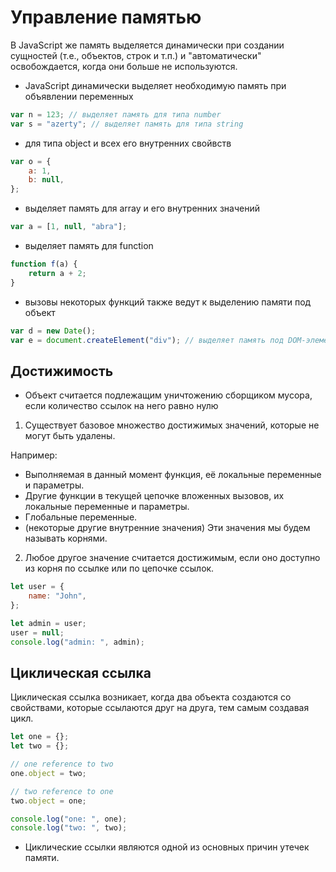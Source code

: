 # Управление памятью

В JavaScript же память выделяется динамически при создании сущностей (т.е., объектов, строк и т.п.) и "автоматически" освобождается, когда они больше не используются.

-   JavaScript динамически выделяет необходимую память при объявлении переменных

```js
var n = 123; // выделяет память для типа number
var s = "azerty"; // выделяет память для типа string
```

-   для типа object и всех его внутренних свойвств

```js
var o = {
    a: 1,
    b: null,
};
```

-   выделяет память для array и его внутренних значений

```js
var a = [1, null, "abra"];
```

-   выделяет память для function

```js
function f(a) {
    return a + 2;
}
```

-   вызовы некоторых функций также ведут к выделению памяти под объект

```js
var d = new Date();
var e = document.createElement("div"); // выделяет память под DOM-элемент
```

## Достижимость

-   Объект считается подлежащим уничтожению сборщиком мусора, если количество ссылок на него равно нулю

1. Существует базовое множество достижимых значений, которые не могут быть удалены.

Например:

-   Выполняемая в данный момент функция, её локальные переменные и параметры.
-   Другие функции в текущей цепочке вложенных вызовов, их локальные переменные и параметры.
-   Глобальные переменные.
-   (некоторые другие внутренние значения) Эти значения мы будем называть корнями.

2. Любое другое значение считается достижимым, если оно доступно из корня по ссылке или по цепочке ссылок.

```js
let user = {
    name: "John",
};

let admin = user;
user = null;
console.log("admin: ", admin);
```

## Циклическая ссылка

Циклическая ссылка возникает, когда два объекта создаются со свойствами, которые ссылаются друг на друга, тем самым создавая цикл.

```js
let one = {};
let two = {};

// one reference to two
one.object = two;

// two reference to one
two.object = one;

console.log("one: ", one);
console.log("two: ", two);
```

-   Циклические ссылки являются одной из основных причин утечек памяти.
